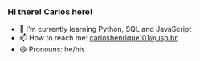 ### Hi there! Carlos here!


- 🌱 I’m currently learning Python, SQL and JavaScript 
- 📫 How to reach me: carloshenrique101@usp.br
- 😄 Pronouns: he/his

